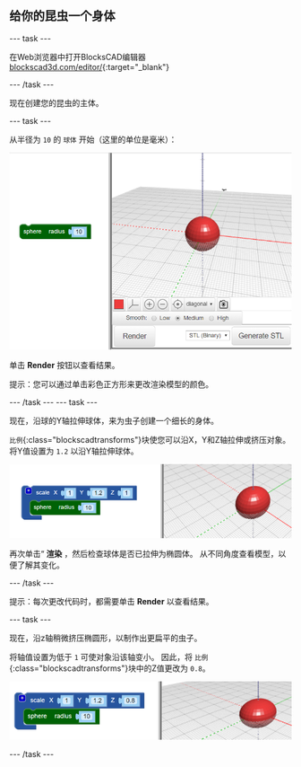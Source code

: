 ## 给你的昆虫一个身体

--- task ---

在Web浏览器中打开BlocksCAD编辑器 [blockscad3d.com/editor/](https://www.blockscad3d.com/editor/){:target="_blank"}

--- /task ---

现在创建您的昆虫的主体。

--- task ---

从半径为 `10` 的 `球体` 开始（这里的单位是毫米）：

![截屏](images/bug-body-sphere.png)

单击 **Render** 按钮以查看结果。

提示：您可以通过单击彩色正方形来更改渲染模型的颜色。

--- /task --- --- task ---

现在，沿球的Y轴拉伸球体，来为虫子创建一个细长的身体。

`比例`{:class="blockscadtransforms"}块使您可以沿X，Y和Z轴拉伸或挤压对象。 将Y值设置为 `1.2` 以沿Y轴拉伸球体。

![截屏](images/bug-body-y.png)

再次单击“ **渲染** ，然后检查球体是否已拉伸为椭圆体。 从不同角度查看模型，以便了解其变化。

--- /task ---

提示：每次更改代码时，都需要单击 **Render** 以查看结果。

--- task ---

现在，沿z轴稍微挤压椭圆形，以制作出更扁平的虫子。

将轴值设置为低于 `1` 可使对象沿该轴变小。 因此，将 `比例`{:class="blockscadtransforms"}块中的Z值更改为 `0.8`。

![截屏](images/bug-body-z.png)

--- /task ---





